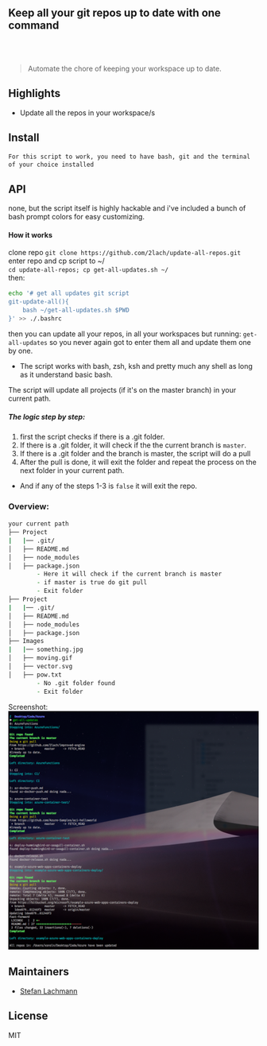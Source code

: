 <p align="center">
	<h2>Keep all your git repos up to date with one command</h2>
	<br>
	<br>
</p>

> Automate the chore of keeping your workspace up to date.

## Highlights

- Update all the repos in your workspace/s


## Install

```
For this script to work, you need to have bash, git and the terminal of your choice installed
```


## API

none, but the script itself is highly hackable and i've included a bunch of bash prompt colors for easy customizing.

#### How it works

clone repo
`git clone https://github.com/2lach/update-all-repos.git`  
enter repo and cp script to ~/  
`cd update-all-repos; cp get-all-updates.sh ~/`  
then:

```BASH
echo '# get all updates git script
git-update-all(){
	bash ~/get-all-updates.sh $PWD
}' >> ./.bashrc
```

then you can update all your repos, in all your workspaces but running:
`get-all-updates` so you never again got to enter them all and update them one by one.

* The script works with bash, zsh, ksh and pretty much any shell as long as it understand basic bash. 

The script will update all projects (if it's on the master branch) in your current path.


##### The logic step by step:
1) first the script checks if there is a .git folder.
2) If there is a .git folder, it will check if the the current branch is `master`.
3) If there is a .git folder and the branch is master, the script will do a pull
4) After the pull is done, it will exit the folder and repeat the process on the next folder in your current path.

* And if any of the steps 1-3 is `false` it will exit the repo.

### Overview:

```Zsh
your current path
├── Project
|	|── .git/
│   ├── README.md
│   ├── node_modules
│   ├── package.json
		- Here it will check if the current branch is master
		- if master is true do git pull
		- Exit folder
├── Project
|	|── .git/
│   ├── README.md
│   ├── node_modules
│   ├── package.json
├── Images
|	|── something.jpg
│   ├── moving.gif
│   ├── vector.svg
│   ├── pow.txt
		- No .git folder found
		- Exit folder
```
Screenshot:
![terminalshot of get all updates in action](https://raw.githubusercontent.com/2lach/update-all-repos/master/update-all-repos-screenshot.png)




## Maintainers

- [Stefan Lachmann](https://github.com/2lach)


## License

MIT
